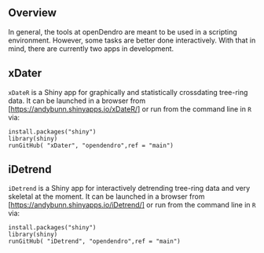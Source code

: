 ## Overview
In general, the tools at openDendro are meant to be used in a scripting environment. However, some tasks are better done interactively. With that in mind, there are currently two apps in development. 

## xDater
`xDateR` is a Shiny app for graphically and statistically crossdating tree-ring data. It can be launched in a browser from [https://andybunn.shinyapps.io/xDateR/] or run from the command line in `R` via:

```
install.packages("shiny")
library(shiny)
runGitHub( "xDater", "opendendro",ref = "main")
```

## iDetrend 
`iDetrend` is a Shiny app for interactively detrending tree-ring data and very skeletal at the moment. It can be launched in a browser from [https://andybunn.shinyapps.io/iDetrend/] or run from the command line in `R` via:

```
install.packages("shiny")
library(shiny)
runGitHub( "iDetrend", "opendendro",ref = "main")
```
